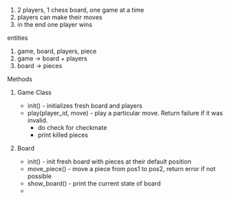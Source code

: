 
1. 2 players, 1 chess board, one game at a time
2. players can make their moves
3. in the end one player wins


entities
1. game, board, players, piece
2. game -> board + players
3. board -> pieces


Methods
1. Game Class
    - init() - initializes fresh board and players
    - play(player_id, move) - play a particular move. Return failure if it was invalid.
      - do check for checkmate
      - print killed pieces

2. Board
   - init() - init fresh board with pieces at their default position
   - move_piece() - move a piece from pos1 to pos2, return error if not possible
   - show_board() - print the current state of board
   - 